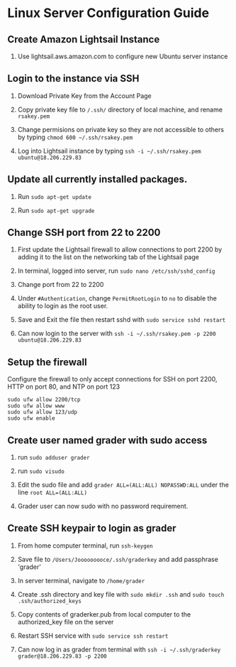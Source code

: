# Linux Server Configuration Guide

## Create Amazon Lightsail Instance
1.  Use lightsail.aws.amazon.com to configure new Ubuntu server instance

## Login to the instance via SSH
1. Download Private Key from the Account Page

2. Copy private key file to `/.ssh/` directory of local machine, and rename `rsakey.pem`

3. Change permisions on private key so they are not accessible to others by typing `chmod 600 ~/.ssh/rsakey.pem`

4. Log into Lightsail instance by typing `ssh -i ~/.ssh/rsakey.pem ubuntu@18.206.229.83`

## Update all currently installed packages.

1. Run `sudo apt-get update`

2. Run `sudo apt-get upgrade`

## Change SSH port from 22 to 2200

1. First update the Lightsail firewall to allow connections to port 2200 by adding it to the list on the networking tab of the Lightsail page

2. In terminal, logged into server, run `sudo nano /etc/ssh/sshd_config`

3. Change port from 22 to 2200

4. Under `#Authentication`, change `PermitRootLogin` to `no` to disable the ability to login as the root user.

5. Save and Exit the file then restart sshd with `sudo service sshd restart`

6. Can now login to the server with `ssh -i ~/.ssh/rsakey.pem -p 2200 ubuntu@18.206.229.83`

## Setup the firewall

Configure the firewall to only accept connections for SSH on port 2200, HTTP on port 80, and NTP on port 123

	sudo ufw allow 2200/tcp
	sudo ufw allow www
	sudo ufw allow 123/udp
	sudo ufw enable

## Create user named grader with sudo access

1. run `sudo adduser grader`

2. run `sudo visudo`

3. Edit the sudo file and add `grader ALL=(ALL:ALL) NOPASSWD:ALL` under the line `root ALL=(ALL:ALL)`

4. Grader user can now sudo with no password requirement.

## Create SSH keypair to login as grader

1. From home computer terminal, run `ssh-keygen`

2. Save file to `/Users/Jooooooooce/.ssh/graderkey` and add passphrase 'grader'

3. In server terminal, navigate to `/home/grader`

4. Create .ssh directory and key file with `sudo mkdir .ssh` and `sudo touch .ssh/authorized_keys`

5. Copy contents of graderker.pub from local computer to the authorized_key file on the server

6. Restart SSH service with `sudo service ssh restart`

7. Can now log in as grader from terminal with `ssh -i ~/.ssh/graderkey grader@18.206.229.83 -p 2200`




